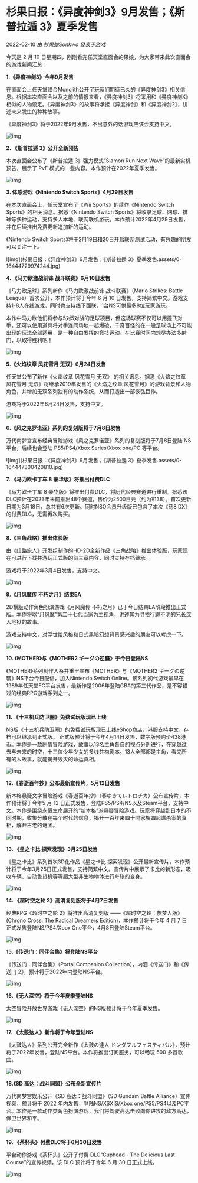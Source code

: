# 杉果日报：《异度神剑3》9月发售；《斯普拉遁 3》夏季发售

[2022-02-10](https://kknews.cc/archive/20220210/) *由 杉果娘Sonkwo 發表于[游戏](https://kknews.cc/game/)*

今天是 2 月 10 日星期四，刚刚看完任天堂直面会的果娘，为大家带来此次直面会的游戏新闻汇总：

**1.《异度神剑3》今年9月发售**

在直面会上任天堂联合Monolith公开了玩家们期待已久的《异度神剑3》相关信息。根据本次直面会以及之前的情报来看，《异度神剑3》将采用和《异度神剑X》相似的人物设定。《异度神剑3》的故事将承接《异度神剑》和《异度神剑2》，讲述未来发生的种种故事。

《异度神剑3》将于2022年9月发售，不出意外的话游戏应该会支持中文。

![img](http://i1.kknews.cc/2e-cAFPCVGQXwvUCyDzCgUQqPAb9vvgYHg/0.jpg)

**2. 《斯普拉遁 3》公开全新预告**

本次直面会公布了《斯普拉遁 3》强力模式“Slamon Run Next Wave”的最新实机预告，展示了 PvE 模式的一些内容。本作预计在2022年夏季发售。

![img](http://i1.kknews.cc/XQOq8aReeOR_RpnBChyDzdew5rJI5OPMeg/0.jpg)



**3. 体感游戏《Nintendo Switch Sports》4月29日发售**

在本次直面会上，任天堂宣布了《Wii Sports》的续作《Nintendo Switch Sports》的相关消息。据悉《Nintendo Switch Sports》将收录足球、网球、排球等多种运动，支持多人本地、联网联机游玩。本作预计2022年4月29日发售，并在后续推出免费更新追加新的运动。

《Nintendo Switch Sports》将于2月19日和20日开启联网测试活动，有兴趣的朋友可以关注一下。

![img](杉果日报：《异度神剑3》9月发售；《斯普拉遁 3》夏季发售.assets/0-16444729974244.jpg)



**4. 《马力欧激战前锋 战斗联赛》6月10日发售**

《马力欧足球》系列新作《马力欧激战前锋 战斗联赛》（Mario Strikes: Battle League）首次公开，本作预计将于今年 6 月 10 日发售，支持简繁中文。游戏支持1-8人在线游戏，同时也支持线下面联，1台NS可供最多8位玩家游玩。

本作中马力欧他们将参与5对5对战的足球项目，但这场球赛不仅可以用撞飞对手，还可以使用道具将对手连同场地一起爆破，千奇百怪的在一般足球场上不可能出现的玩法全部适用，是一种自由发挥的竞技运动。在比赛时间内想尽办法多射门，以取得胜利吧！

![img](http://i2.kknews.cc/RFL2Q9a5-LgnZWgN6zDmU34_cRd2sF05uA/0.jpg)



**5.《火焰纹章 风花雪月 无双》6月24日发售**

任天堂公布了新作《火焰纹章 风花雪月 无双》 的相关讯息。据悉《火焰之纹章 风花雪月 无双》将继承2019年发售的《火焰之纹章 风花雪月》的游戏背景和人物角色，并增加无双系列独有的动作系统，从而打造出一部恢弘巨作。

游戏将于2022年6月24日发售，支持中文。

![img](http://i2.kknews.cc/6ekezCQKY2tYtbActV2SVA6CdHNG2v5lMQ/0.jpg)



**6.《风之克罗诺亚》系列的复刻版将于7月8日发售**

万代南梦宫宣布经典冒险游戏《风之克罗诺亚》系列的复刻版将于7月8日登陆 NS 平台，后续也会登陆 PS5/PS4/Xbox Series/Xbox one/PC 等平台。

![img](杉果日报：《异度神剑3》9月发售；《斯普拉遁 3》夏季发售.assets/0-164447300420810.jpg)



**7. 《马力欧卡丁车 8 豪华版》将推出付费DLC**

《马力欧卡丁车 8 豪华版》将推出付费DLC，将历代经典赛道进行重制。据悉该DLC预计在2023年末前推出48个赛道，售价为2500日元（约为¥138）。首次更新日期为3月18日，总共有6次更新。同时NSO会员升级版已包含了本次《马8 DX》的付费DLC，无需再次购买。

![img](http://i2.kknews.cc/cI5I7nJpy02yX2PhZYQFMsJESexXHcP5rA/0.jpg)

**8.《三角战略》推出体验版**

由《歧路旅人》开发组制作的HD-2D全新作品《三角战略》推出体验版，玩家现在可进行下载并游玩正式版的前三章内容，同时支持存档继承。

游戏将于2022年3月4日发售，支持中文。

![img](http://i1.kknews.cc/scoqV993XiCX_Wjgf6pC-ipSuHWJMXap2Q/0.jpg)



**9.《月风魔传 不朽之月》结束EA**

2D横版动作角色扮演游戏《月风魔传 不朽之月》已于今日结束EA阶段推出正式版。本作将以“月风魔”第二十七代当家为主视角，讲述其为寻找行踪不明的兄长深入地狱的故事。

游戏支持中文，对浮世绘风格和日式黑暗幻想背景感兴趣的朋友可以考虑一下。

![img](http://i1.kknews.cc/XtpSVKqolxsxxBwIjXUysUTufqE4LX4Lkw/0.jpg)



**10. 《MOTHER》与《MOTHER2 ギーグの逆襲》于今日登陆NS**

《MOTHER》系列制作人糸井重里宣布《MOTHER》与《MOTHER2 ギーグの逆襲》NS平台今日配信，加入Nintendo Switch Online。该系列初代游戏最早在1989年任天堂FC平台发售，最新作是2006年登陆GBA的第三代作品，是不容错过的经典RPG游戏系列之一。

![img](http://i1.kknews.cc/749uKsQKBVHneWYK7eGd_UUrpFrJAexneg/0.jpg)

**11. 《十三机兵防卫圈》免费试玩版现已上线**

NS版《十三机兵防卫圈》的免费试玩版现已上线eShop商店，港服支持中文，存档可以继承到正式版。 正式版预计将于今年4月14日发售，数字版预购价438港币。本作是一款剧情冒险游戏，故事以13名主角各自的视点分别进行，在穿越过去与未来的时空，十三位少年少女的多线共构剧本。13人全部都是主角，看完所有的人故事，就能揭开毁灭的命运真相。

![img](http://i1.kknews.cc/5ukfX6ETeR_zGj84DQnJyO8TWn4cN099sg/0.jpg)

**12.《春逝百年抄》公布最新宣传片，5月12日发售**

新本格悬疑文字冒险游戏《春逝百年抄》（春ゆきてレトロチカ）公布宣传片，本作预计将于今年5 月 12 日正式发售，登陆PS5/PS4/NS以及Steam平台，支持中文。本作是围绕永恒生命展开的“新本格”派悬疑冒险游戏。玩家将穿越到日本的不同时期，收集分散在每个时代的信息，揭开一百年来四十間家族四起谋杀案的真相，解开古老的谜团。

![img](http://i1.kknews.cc/qRSnqrZicNr3zlBqhs327CXnIorJ86vcWA/0.jpg)



**13. 《星之卡比 探索发现》3月25日发售**

《星之卡比》系列首次3D化作品《星之卡比 探索发现》公开最新宣传片，本作预计将于今年3月25日正式发售，支持简繁中文。宣传片中展示了卡比的新形态，吸收车辆、自动售货机等等超大型非生物物体进行夸张的变身。

![img](http://i2.kknews.cc/pkJpsTGeK-5aoZkT1rW1-5i7fY4B79lGBQ/0.jpg)



**14. 《超时空之轮 2》高清复刻版将于4月7日发售**

经典RPG《超时空之轮 2》将推出高清复刻版 ——《超时空之轮：旅梦人版》(Chrono Cross: The Radical Dreamers Edition)，本作预计将于今年 4 月 7 日正式发售登陆NS/PS4/Xbox One平台，4月8日登陆Steam平台。

![img](http://i1.kknews.cc/98OZqhzv2mIAKOglZZMtC42Ny7VI6LXz4A/0.jpg)



**15.《传送门：同伴合集》将登陆NS平台**

《传送门：同伴合集》（Portal Companion Collection），内涵《传送门》和《传送门 2》，预计将于2022年内登陆NS平台。

![img](http://i1.kknews.cc/Xt2GOfVicfryIdAt8UNFZnVmsCWQvEnyow/0.jpg)



**16.《无人深空》将于今年夏季登陆NS**

太空冒险开放世界游戏《无人深空》的NS版预计将于今年夏季发售。

![img](http://i2.kknews.cc/sGUMNfi0YZfRBQ6Elnlf065C1cpmMvLC7Q/0.jpg)

**17. 《太鼓达人》新作将于今年登陆NS**

《太鼓达人》系列公开完全新作《太鼓の達人 ドンダフルフェスティバル》，预计将于2022年发售，登陆NS平台。本作将推出订阅服务，可以畅玩 500 多首歌曲。

![img](http://i1.kknews.cc/kSj6CnHUhk3kEnsBGuQldA6reCRX8FBVYg/0.jpg)

**18.《SD 高达：战斗同盟》公布全新宣传片**

万代南梦宫娱乐公开《SD 高达：战斗同盟》（SD Gundam Battle Alliance）宣传视频，预计将于 2022 年内发售，登陆NS/XSX|S/Xbox one/PS5/PS4以及PC平台。本作是一款动作类角色扮演游戏，我们将驾驶高达击败向你进攻的敌方高达，保卫世界和平。

![img](http://i1.kknews.cc/gmRsHnKYzoawjhwwqZJEH9T9Ah8jI0tSCg/0.jpg)

**19. 《茶杯头》付费DLC将于6月30日发售**

平台动作游戏《茶杯头》公开了付费 DLC“Cuphead - The Delicious Last Course”的宣传视频，该 DLC 预计将于今年 6 月 30 日正式上线。

![img](http://i1.kknews.cc/o61AxuGxficRkAfMkl2Df4Q0xnpL3F7U_Q/0.jpg)
